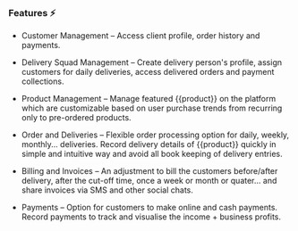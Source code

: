 ### Features ⚡ <!-- {docsify-ignore} -->

* Customer Management – Access client profile, order history and payments.

* Delivery Squad Management – Create delivery person's profile, assign customers for daily deliveries, access delivered orders and payment collections.

* Product Management – Manage featured {{product}} on the platform which are customizable based on user purchase trends from recurring only to pre-ordered products.

* Order and Deliveries – Flexible order processing option for daily, weekly, monthly... deliveries. Record delivery details of {{product}} quickly in simple and intuitive way and avoid all book keeping of delivery entries. 

* Billing and Invoices – An adjustment to bill the customers before/after delivery, after the cut-off time, once a week or month or quater... and share invoices via SMS and other social chats.

* Payments – Option for customers to make online and cash payments. Record payments to track and visualise the income + business profits.